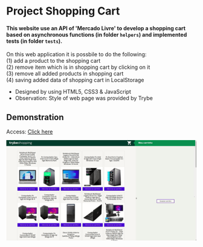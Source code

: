 # Project Shopping Cart

#### This website use an API of 'Mercado Livre' to develop a shopping cart based on asynchronous functions (in folder `helpers`) and implemented tests (in folder `tests`).

On this web application it is possbile to do the following:\
(1) add a product to the shopping cart\
(2) remove item which is in shopping cart by clicking on it\
(3) remove all added products in shopping cart\
(4) saving added data of shopping cart in LocalStorage

* Designed by using HTML5, CSS3 & JavaScript
* Observation: Style of web page was provided by Trybe

## Demonstration
Access: [Click here](https://shopping-cart-pirminp.vercel.app/)

![To access](https://github.com/PirminP/shopping-cart/blob/main/shopping-cart.gif)
